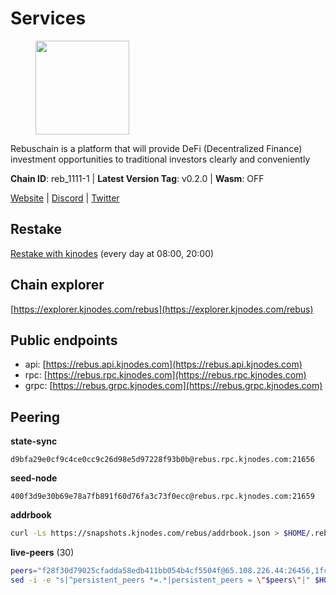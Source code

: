 # Services

<figure><img src="https://raw.githubusercontent.com/kj89/testnet_manuals/main/pingpub/logos/rebus.png" width="150" alt=""><figcaption></figcaption></figure>

Rebuschain is a platform that will provide DeFi (Decentralized Finance)  investment opportunities to traditional investors clearly and conveniently

**Chain ID**: reb_1111-1 | **Latest Version Tag**: v0.2.0 | **Wasm**: OFF

[Website](https://www.rebuschain.com) | [Discord](https://discord.gg/rebuschain) | [Twitter](https://twitter.com/RebusChain)

## Restake

[Restake with kjnodes](https://restake.app/rebus/rebusvaloper1vndzy8y55ylgpmmsc34uy8rm6kqlml6ffs9lrv) (every day at 08:00, 20:00)
## Chain explorer
[https://explorer.kjnodes.com/rebus](https://explorer.kjnodes.com/rebus)

## Public endpoints

* api: [https://rebus.api.kjnodes.com](https://rebus.api.kjnodes.com)
* rpc: [https://rebus.rpc.kjnodes.com](https://rebus.rpc.kjnodes.com)
* grpc: [https://rebus.grpc.kjnodes.com](https://rebus.grpc.kjnodes.com)

## Peering

**state-sync**

```text
d9bfa29e0cf9c4ce0cc9c26d98e5d97228f93b0b@rebus.rpc.kjnodes.com:21656
```

**seed-node**

```text
400f3d9e30b69e78a7fb891f60d76fa3c73f0ecc@rebus.rpc.kjnodes.com:21659
```

**addrbook**
```bash
curl -Ls https://snapshots.kjnodes.com/rebus/addrbook.json > $HOME/.rebusd/config/addrbook.json
```

**live-peers** (30)
```bash
peers="f28f30d79025cfadda58edb411bb054b4cf5504f@65.108.226.44:26456,1fcb45323f9045707c0c344a60d7cb906008cfaf@65.109.80.176:26656,5fb9952f3eaeb5be3aab37425831c2a4830a019d@65.21.133.125:29656,12703ce9efe6c1171c193dae2e2041a2be610852@65.108.44.149:29656,d28516746773bfaeca4efa5537c0bf5990b8828e@65.21.229.33:27656,afdd27b58e851dcbb8c98c0e3191a0d8bfbcd3ae@65.108.41.252:26656,3cc5fb5f6140ac4e57dfc80940c8a06daa299c89@51.77.195.46:26656,ce38728ac38ebbb4a72d496d42f8e9030af441d7@162.19.137.25:26656,c124ce0b508e8b9ed1c5b6957f362225659b5343@134.65.192.98:26656,faf349e185255c4aa2786da4f8ac70ea13849db0@169.155.45.128:26656,c126eed9cfede7802d78f570fec8175835309a73@141.95.127.146:26656,bb2a7dc81b9bd0e017409a2bbb71b12bb899e743@178.63.22.117:26656,05483a7ec0160b17de1ad8e7793c7502e70e5525@146.59.85.223:17256,b8c42fcb311b47cdb8285b5697f661fbba5bf1a5@51.68.157.129:26656,6daeb8cfea285f561e167a0d94718b61e2cf7944@5.189.187.36:21656,36afb1c827f52d38d7cd328b384d644b531b5997@65.108.238.102:17256,d9bfa29e0cf9c4ce0cc9c26d98e5d97228f93b0b@65.109.88.38:21656,f546370843f92e2415524a7b18f9cd528e2fd706@65.109.55.186:26656,b5bf2242c981371224e5e9e89d6c265d554c8989@65.21.202.154:21656,a3d975c913570ad217d9a3de01a8616ad5ce20f8@142.132.128.137:26656,5f29f14fe3dd7e1d86caa4d344e67ee81c32255f@65.109.37.228:26656,4a4d2e7070e05ad6c13628d2f191d96172659452@65.109.65.210:40656,89757803f40da51678451735445ad40d5b15e059@169.155.44.106:26656,ff7621be29e39e9fdf07f2501e1a217201ca29ee@213.239.207.175:39656,b212d5740b2e11e54f56b072dc13b6134650cfb5@169.155.168.16:26656,056d6a61c8a4c5ccb02123d67a013434423f155a@149.102.142.57:26656,30ff8100fefac53ee40ef7631f1a3c66ca2b82cf@135.181.164.90:26656,9832950578c4492d934d6e875165757f5a98caff@51.83.96.150:26637,6ac55af662061d3669d7c70961a8fd87ba2f2075@65.108.200.142:26696,b570827e4397512e077028ea7121d3e19eb25bab@85.10.200.221:26656"
sed -i -e "s|^persistent_peers *=.*|persistent_peers = \"$peers\"|" $HOME/.rebusd/config/config.toml
```
